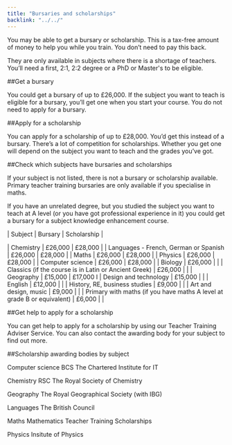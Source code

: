 ```yaml
---
title: "Bursaries and scholarships"
backlink: "../../"
---
```


You may be able to get a bursary or scholarship. This is a tax-free amount of money to help you while you train. You don’t need to pay this back.

They are only available in subjects where there is a shortage of teachers. You’ll need a first, 2:1, 2:2 degree or a PhD or Master's to be eligible.

##Get a bursary

You could get a bursary of up to £26,000. If the subject you want to teach is eligible for a bursary, you’ll get one when you start your course. You do not need to apply for a bursary.

##Apply for a scholarship

You can apply for a scholarship of up to £28,000. You’d get this instead of a bursary. There’s a lot of competition for scholarships. Whether you get one will depend on the subject you want to teach and the grades you’ve got.

##Check which subjects have bursaries and scholarships

If your subject is not listed, there is not a bursary or scholarship available. Primary teacher training bursaries are only available if you specialise in maths.

If you have an unrelated degree, but you studied the subject you want to teach at A level (or you have got professional experience in it) you could get a bursary for a subject knowledge enhancement course.

| Subject | Bursary | Scholarship |

| Chemistry | £26,000 | £28,000 |
| Languages - French, German or Spanish | £26,000 | £28,000 |
| Maths | £26,000 | £28,000 |
| Physics | £26,000 | £28,000 |
| Computer science | £26,000 | £28,000 |
| Biology | £26,000 | |
| Classics (if the course is in Latin or Ancient Greek) | £26,000 | |
| Geography | £15,000 | £17,000 I
| Design and technology | £15,000 | |
| English | £12,000 | |
| History, RE, business studies | £9,000 | |
| Art and design, music | £9,000 | |
| Primary with maths (if you have maths A level at grade B or equivalent) | £6,000 | |


##Get help to apply for a scholarship

You can get help to apply for a scholarship by using our Teacher Training Adviser Service.  You can also contact the awarding body for your subject to find out more.

##Scholarship awarding bodies by subject

Computer science
BCS The Chartered Institute for IT

Chemistry
RSC The Royal Society of Chemistry

Geography
The Royal Geographical Society (with IBG)

Languages
The British Council

Maths
Mathematics Teacher Training Scholarships

Physics
Insitute of Physics

